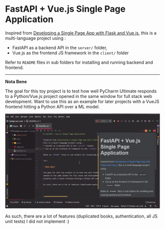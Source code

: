 # FastAPI + Vue.js Single Page Application

Inspired from [Developing a Single Page App with Flask and Vue.js](https://github.com/testdrivenio/flask-vue-crud),
this is a multi-language project using :
* FastAPI as a backend API in the `server/` folder,
* Vue.js as the frontend JS framework in the `client/` folder

Refer to `README` files in sub folders for installing and running backend and frontend.

<hr>

**Nota Bene**

The goal for this toy project is to test how well PyCharm Ultimate responds to a Python/Vue.js project 
opened in the same window for full stack web development. Want to use this as an example for later 
projects with a VueJS frontend hitting a Python API over a ML model.

![](demo.gif)

As such, there are a lot of features (duplicated books, authentication, all JS unit tests) I did not implement :)
